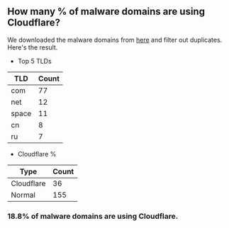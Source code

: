 ## How many % of malware domains are using Cloudflare?


We downloaded the malware domains from [here](https://urlhaus.abuse.ch) and filter out duplicates.
Here's the result.


[//]: # (start replacement)


- Top 5 TLDs

| TLD | Count |
| --- | --- |
| com | 77 |
| net | 12 |
| space | 11 |
| cn | 8 |
| ru | 7 |


- Cloudflare %

| Type | Count |
| --- | --- |
| Cloudflare | 36 |
| Normal | 155 |


### 18.8% of malware domains are using Cloudflare.
